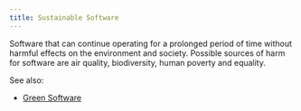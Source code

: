 ```yaml
---
title: Sustainable Software
---
```


Software that can continue operating for a prolonged period of time without harmful effects on the environment and society. Possible sources of harm for software are air quality, biodiversity, human poverty and equality.

See also:
- [Green Software](#green-software)